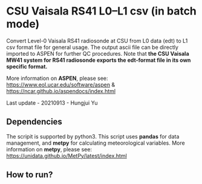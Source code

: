 # CSU Vaisala RS41 L0–L1 csv (in batch mode)

Convert Level-0 Vaisala RS41 radiosonde at CSU from L0 data (edt) to L1 csv format file for general usage.
The output ascii file can be directly imported to ASPEN for further QC procedures. Note that **the CSU Vaisala MW41 system for RS41 radiosonde exports the edt-format file in its own specific format.**

More information on **ASPEN**, please see: https://www.eol.ucar.edu/software/aspen & https://ncar.github.io/aspendocs/index.html

Last update - 20210913 - Hungjui Yu

## Dependencies

The scripit is supported by python3. This script uses **pandas** for data management, and **metpy** for calculating meteorological variables.
More information on **metpy**, please see: https://unidata.github.io/MetPy/latest/index.html

## How to run?

```

```
